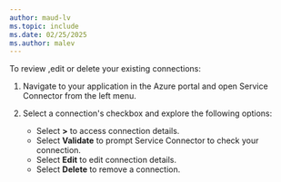 ```yaml
---
author: maud-lv
ms.topic: include
ms.date: 02/25/2025
ms.author: malev
---
```


To review ,edit or delete your existing connections:

1. Navigate to your application in the Azure portal and open Service Connector from the left menu.

1. Select a connection's checkbox and explore the following options:

   * Select **>** to access connection details.
   * Select **Validate** to prompt Service Connector to check your connection.
   * Select **Edit** to edit connection details.
   * Select **Delete** to remove a connection.
